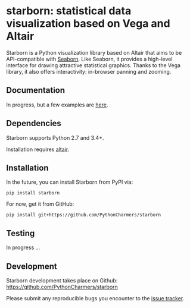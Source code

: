 starborn: statistical data visualization based on Vega and Altair
=================================================================

Starborn is a Python visualization library based on Altair that aims to be API-compatible with [Seaborn](seaborn.pydata.org). Like Seaborn, it provides a high-level interface for drawing attractive statistical graphics. Thanks to the Vega library, it also offers interactivity: in-browser panning and zooming.


Documentation
-------------

In progress, but a few examples are [here](https://github.com/PythonCharmers/starborn/blob/master/doc/starborn_examples.ipynb).


Dependencies
------------

Starborn supports Python 2.7 and 3.4+.

Installation requires [altair](http://altair-viz.github.io).


Installation
------------

In the future, you can install Starborn from PyPI via:

    pip install starborn

For now, get it from GitHub:

	pip install git+https://github.com/PythonCharmers/starborn
	

Testing
-------

In progress ...

 
Development
-----------

Starborn development takes place on Github: https://github.com/PythonCharmers/starborn

Please submit any reproducible bugs you encounter to the [issue tracker](https://github.com/PythonCharmers/starborn/issues).

